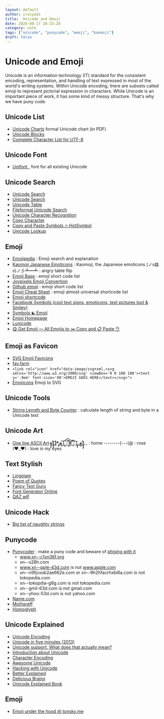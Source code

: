 ```yaml
---
layout: default
author: irosyadi
title:  Unicode and Emoji
date: 2020-08-17 20:33:28
category: note
tags: ["unicode", "punycode", "emoji", "kaomoji"]
draft: false
---
```


# Unicode and Emoji

Unicode is an information technology (IT) standard for the consistent encoding, representation, and handling of text expressed in most of the world's writing systems. Within Unicode encoding, there are subsets called emoji to represent pictorial expression in characters. While Unicode is an important piece of work, it has some kind of messy structure. That's why we have puny code.

## Unicode List
- [Unicode Charts](https://www.unicode.org/charts/) formal Unicode chart (in PDF)
- [Unicode Blocks](https://www.fileformat.info/info/unicode/block/index.htm)
- [Complete Character List for UTF-8](https://www.fileformat.info/info/charset/UTF-8/list.htm)

## Unicode Font
- [Unifont ](https://unifoundry.com/unifont/index.html), font for all existing Unicode

## Unicode Search
- [Unicode Search](https://unicodelookup.com/)
- [Unicode Search](https://unicode-search.net/)
- [Unicode Table](https://unicode-table.com/en/)
- [Fileformat Unicode Search](https://www.fileformat.info/info/unicode/char/search.htm)
- [Unicode Character Recognition](https://shapecatcher.com/)
- [Copy Character](https://copychar.cc/)
- [Copy and Paste Symbols 🔥 HotSymbol](https://www.hotsymbol.com/)
- [Unicode Lookup](https://unicode.emnudge.dev/)

## Emoji
- [Emojipedia](https://emojipedia.org/) : Emoji search and explanation
- [Kaomoji Japanese Emoticons](https://japaneseemoticons.me/) : Kaomoji, the Japanese emoticons
(ノಠ益ಠ)ノ彡┻━┻ : angry table flip
- [Emoji Base](https://emojibase.dev/) : emoji short code list
- [Joypixels Emoji Convertion](https://demos.joypixels.com/latest/index.html)
- [Github emoji](https://api.github.com/emojis) : emoji short code list
-  [Emoji Cheat Sheet](https://www.webfx.com/tools/emoji-cheat-sheet/) : emoji almost universal shortcode list
- [Emoji shortcode](https://gist.github.com/rxaviers/7360908)
- [Facebook Symbols (cool text signs, emoticons, text pictures tool & Smiley)](http://www.megaemoji.com/)
- [Symbols ☯ Emoji](https://fsymbols.com/)
- [Emoji Homepage](http://emojihomepage.com/)
- [Lunicode](https://lunicode.com/flip)
- [😋 Get Emoji — All Emojis to ✂️ Copy and 📋 Paste 👌](https://getemoji.com/)


## Emoji as Favicon
- [SVG Emoji Favicons](https://emojifav.com/)
- [fav.farm](https://fav.farm/)
- `<link rel="icon" href="data:image/svg+xml,<svg xmlns='http://www.w3.org/2000/svg' viewBox='0 0 100 100'><text y='.9em' font-size='90'>EMOJI GOES HERE</text></svg>">`
- [Emojicons](https://emojicons.netlify.app/) Emoji to SVG


## Unicode Tools
- [String Length and Byte Counter](https://mothereff.in/byte-counter) : calculate length of string and byte in a Unicode text

## Unicode Art
- [One line ASCII Art](https://1lineart.kulaone.com/#/)
__̴ı̴̴̡̡̡ ̡͌l̡̡̡ ̡͌l̡*̡̡ ̴̡ı̴̴̡ ̡̡͡|̲̲̲͡͡͡ ̲▫̲͡ ̲̲̲͡͡π̲̲͡͡ ̲̲͡▫̲̲͡͡ ̲|̡̡̡ ̡ ̴̡ı̴̡̡ ̡͌l̡̡̡̡.___ : home
--------{---(@ : rose
(♥_♥) : love in my eyes

## Text Stylish
- [Lingojam](https://lingojam.com/StylishTextGenerator)
- [Poem of Quotes](https://www.poemofquotes.com/tools/word-text-generator/stylish-text.php?)
- [Fancy Text Guru](https://www.fancytextguru.com/)
- [Font Generator Online](https://www.fontgeneratoronline.com/)
- [QAZ wtf](https://qaz.wtf/u/convert.cgi)

## Unicode Hack
- [Big list of naughty strings](https://github.com/minimaxir/big-list-of-naughty-strings/blob/master/blns.txt)

## Punycode
- [Punycoder](https://www.punycoder.com/) : make a puny code and beware of [phising with it](https://www.xudongz.com/blog/2017/idn-phishing/)
  - www.xn--c1yn36f.org
  - xn--s28h.com
  - www.xn--pple-43d.com is not www.apple.com
  - xn--n9fjcxob2ae662e.com or xn--9h2hfacrhxbi6a.com is not tokopedia.com
  - xn--tokopdia-g8g.com is not tokopedia.com
  - xn--gmil-63d.com is not gmail.com
  - xn--yhoo-53d.com is not yahoo.com
- [Name.com](https://www.name.com/punycode-converter)
- [Mothereff](https://mothereff.in/punycode)
- [Homoglyph](https://www.irongeek.com/homoglyph-attack-generator.php)

## Unicode Explained
- [Unicode Encoding](https://kunststube.net/encoding/)
- [Unicode in five minutes (2013)](https://richardjharris.github.io/unicode-in-five-minutes.html)
- [Unicode support. What does that actually mean?](https://boyter.org/posts/unicode-support-what-does-that-actually-mean/)
- [Introduction about Unicode](https://www.joelonsoftware.com/2003/10/08/the-absolute-minimum-every-software-developer-absolutely-positively-must-know-about-unicode-and-character-sets-no-excuses/)
- [Character Encoding](https://ifyoulived.org/fuzzy/#The%20fuzzy%20edges%20of%20character%20encoding)
- [Awesome Unicode](https://eng.getwisdom.io/awesome-unicode/)
- [Hacking with Unicode](https://eng.getwisdom.io/hacking-github-with-unicode-dotless-i/)
- [Better Explained](https://betterexplained.com/articles/unicode/)
- [Delicious Brains](https://deliciousbrains.com/how-unicode-works/)
- [Unicode Explained Book](https://flylib.com/books/en/1.536.1/)

## Emoji
- [Emoji under the hood @ tonsky.me](https://tonsky.me/blog/emoji/)
